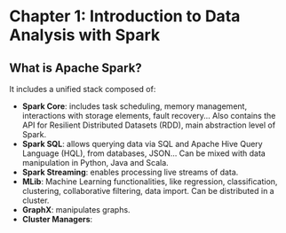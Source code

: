 # Chapter 1: Introduction to Data Analysis with Spark
## What is Apache Spark?
It includes a unified stack composed of:
 - __Spark Core__: includes task scheduling, memory management, interactions with storage elements, fault recovery… Also contains the API for Resilient Distributed Datasets (RDD), main abstraction level of Spark.
 - __Spark SQL__: allows querying data via SQL and Apache Hive Query Language (HQL), from databases, JSON… Can be mixed with data manipulation in Python, Java and Scala.
 - __Spark Streaming__: enables processing live streams of data.
 - __MLib__: Machine Learning functionalities, like regression, classification, clustering, collaborative filtering, data import. Can be distributed in a cluster.
 - __GraphX__: manipulates graphs.
 - __Cluster Managers__:

